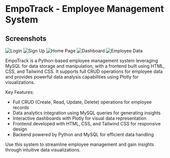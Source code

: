 # EmpoTrack - Employee Management System


## Screenshots

![Login](path/to/image)
![Sign Up](path/to/image)
![Home Page](path/to/image)
![Dashboard](path/to/image)
![Employee Data](path/to/image)






EmpoTrack is a Python-based employee management system leveraging MySQL for data storage and manipulation, with a frontend built using HTML, CSS, and Tailwind CSS. It supports full CRUD operations for employee data and provides powerful data analysis capabilities using Plotly for visualizations.

Key Features:
- Full CRUD (Create, Read, Update, Delete) operations for employee records
- Data analytics integration using MySQL queries for generating insights
- Interactive dashboards with Plotly for visual data representation
- Frontend developed with HTML, CSS, and Tailwind CSS for responsive design
- Backend powered by Python and MySQL for efficient data handling

Use this system to streamline employee management and gain insights through intuitive data visualizations.
